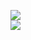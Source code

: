 [![](https://img.shields.io/badge/Made%20With-Github%20Spray-lightgrey.svg?style=for-the-badge&logo=github)](https://github.com/Annihil/github-spray#12740)  
[![](https://i.imgur.com/2DrTn0Z.gif)](https://github.com/Annihil/github-spray)